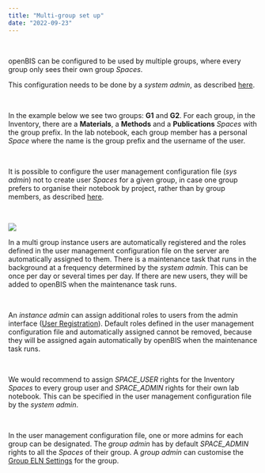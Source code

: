 ```yaml
---
title: "Multi-group set up"
date: "2022-09-23"
---
```


 

openBIS can be configured to be used by multiple groups, where every group only sees their own group _Spaces_.

This configuration needs to be done by a _system admin_, as described [here](https://unlimited.ethz.ch/display/openBISDoc2010/User+Group+Management+for+Multi-groups+openBIS+Instances).

 

In the example below we see two groups: **G1** and **G2**. For each group, in the Inventory, there are a **Materials**, a **Methods** and a **Publications** _Spaces_ with the group prefix. In the lab notebook, each group member has a personal _Space_ where the name is the group prefix and the username of the user.

 

It is possible to configure the user management configuration file (_sys admin_) not to create user _Spaces_ for a given group, in case one group prefers to organise their notebook by project, rather than by group members, as described [here](https://unlimited.ethz.ch/display/openBISDoc2010/User+Group+Management+for+Multi-groups+openBIS+Instances).

 

![](https://openbis.ch/wp-content/uploads/2022/09/multi-group-menu.png)

In a multi group instance users are automatically registered and the roles defined in the user management configuration file on the server are automatically assigned to them. There is a maintenance task that runs in the background at a frequency determined by the _system admin_. This can be once per day or several times per day. If there are new users, they will be added to openBIS when the maintenance task runs.

 

An _instance admin_ can assign additional roles to users from the admin interface ([User Registration](https://openbis.ch/index.php/docs/admin-documentation/user-registration/)). Default roles defined in the user management configuration file and automatically assigned cannot be removed, because they will be assigned again automatically by openBIS when the maintenance task runs.

 

We would recommend to assign _SPACE\_USER_ rights for the Inventory _Spaces_ to every group user and _SPACE\_ADMIN_ rights for their own lab notebook. This can be specified in the user management configuration file by the _system admin_.

 

In the user management configuration file, one or more admins for each group can be designated. The _group admin_ has by default _SPACE\_ADMIN_ rights to all the _Spaces_ of their group. A _group admin_ can customise the [Group ELN Settings](https://openbis.ch/index.php/docs/admin-documentation/multi-group-set-up/group-eln-settings/) for the group.
